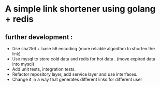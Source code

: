 # A simple link shortener using golang + redis 




## further development  :
- َUse sha256 + base 58 encoding (more reliable algorithm to shorten the link)
- Use mysql to  store cold data and redis for hot data . (move expired data into mysql)
- Add unit tests, integration tests.
- Refactor repository layer, add service layer and use interfaces.
- Change it in a way that generates different links for different user
